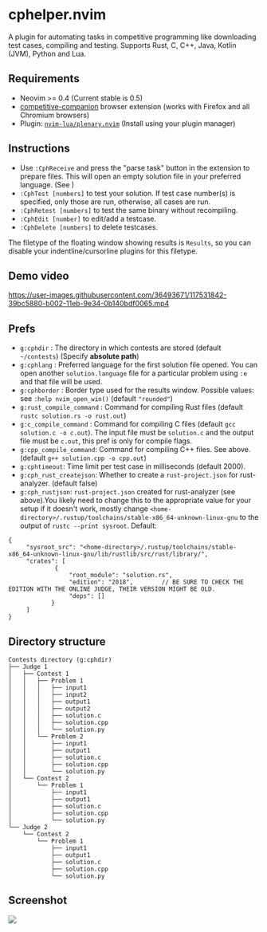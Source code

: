# cphelper.nvim
A plugin for automating tasks in competitive programming like downloading test cases, compiling and testing. Supports Rust, C, C++, Java, Kotlin (JVM), Python and Lua.

## Requirements
- Neovim >= 0.4 (Current stable is 0.5)
- [competitive-companion](https://github.com/jmerle/competitive-companion) browser extension (works with Firefox and all Chromium browsers)
- Plugin: [`nvim-lua/plenary.nvim`](https://github.com/nvim-lua/plenary.nvim/) (Install using your plugin manager)


## Instructions
- Use `:CphReceive` and press the "parse task" button in the extension to prepare files. This will open an empty solution file in your preferred language. (See )
- `:CphTest [numbers]` to test your solution. If test case number(s) is specified, only those are run, otherwise, all cases are run.
- `:CphRetest [numbers]` to test the same binary without recompiling.
- `:CphEdit [number]` to edit/add a testcase.
- `:CphDelete [numbers]` to delete testcases.

The filetype of the floating window showing results is `Results`, so you can disable your indentline/cursorline plugins for this filetype.
## Demo video

https://user-images.githubusercontent.com/36493671/117531842-39bc5880-b002-11eb-9e34-0b140bdf0065.mp4


## Prefs
- `g:cphdir` : The directory in which contests are stored (default `~/contests`) (Specify **absolute path**)
- `g:cphlang` : Preferred language for the first solution file opened. You can open another `solution.language` file for a particular problem using `:e` and that file will be used.
- `g:cphborder` : Border type used for the results window. Possible values: see `:help nvim_open_win()` (default `"rounded"`)
- `g:rust_compile_command` : Command for compiling Rust files (default `rustc solution.rs -o rust.out`)
- `g:c_compile_command` : Command for compiling C files (default `gcc solution.c -o c.out`). The input file must be `solution.c` and the output file must be `c.out`, this pref is  only for compile flags.
- `g:cpp_compile_command`: Command for compiling C++ files. See above. (default `g++ solution.cpp -o cpp.out`)
- `g:cphtimeout`: Time limit per test case in milliseconds (default 2000).
- `g:cph_rust_createjson`: Whether to create a `rust-project.json` for rust-analyzer. (default false)
- `g:cph_rustjson`: `rust-project.json` created for rust-analyzer (see above).You likely need to change this to the appropriate value for your setup if it doesn't work, mostly change `<home-directory>/.rustup/toolchains/stable-x86_64-unknown-linux-gnu` to the output of `rustc --print sysroot`. Default:
```jsonc
{
     "sysroot_src": "<home-directory>/.rustup/toolchains/stable-x86_64-unknown-linux-gnu/lib/rustlib/src/rust/library/",
     "crates": [
             {
                 "root_module": "solution.rs",
                 "edition": "2018",        // BE SURE TO CHECK THE EDITION WITH THE ONLINE JUDGE, THEIR VERSION MIGHT BE OLD.
                 "deps": []
            }
     ]
}
```
## Directory structure
```
Contests directory (g:cphdir)
├── Judge 1
│   ├── Contest 1
│   │   ├── Problem 1
│   │   │   ├── input1
│   │   │   ├── input2
│   │   │   ├── output1
│   │   │   ├── output2
│   │   │   ├── solution.c
│   │   │   ├── solution.cpp
│   │   │   └── solution.py
│   │   └── Problem 2
│   │       ├── input1
│   │       ├── output1
│   │       ├── solution.c
│   │       ├── solution.cpp
│   │       └── solution.py
│   └── Contest 2
│       └── Problem 1
│           ├── input1
│           ├── output1
│           ├── solution.c
│           ├── solution.cpp
│           └── solution.py
└── Judge 2
    └── Contest 2
        └── Problem 1
            ├── input1
            ├── output1
            ├── solution.c
            ├── solution.cpp
            └── solution.py
```
## Screenshot
<img src="https://raw.githubusercontent.com/p00f/cphelper.nvim/main/screenshot.png" />

